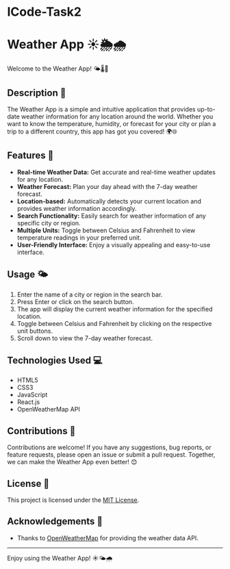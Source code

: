 # ICode-Task2
# Weather App ☀️🌦️🌧️
Welcome to the Weather App! 🌤️🌡️🌈

## Description 📝

The Weather App is a simple and intuitive application that provides up-to-date weather information for any location around the world. Whether you want to know the temperature, humidity, or forecast for your city or plan a trip to a different country, this app has got you covered! 🌍🌐

## Features 🌟

- **Real-time Weather Data:** Get accurate and real-time weather updates for any location.
- **Weather Forecast:** Plan your day ahead with the 7-day weather forecast.
- **Location-based:** Automatically detects your current location and provides weather information accordingly.
- **Search Functionality:** Easily search for weather information of any specific city or region.
- **Multiple Units:** Toggle between Celsius and Fahrenheit to view temperature readings in your preferred unit.
- **User-Friendly Interface:** Enjoy a visually appealing and easy-to-use interface.


## Usage 🌤️

1. Enter the name of a city or region in the search bar.
2. Press Enter or click on the search button.
3. The app will display the current weather information for the specified location.
4. Toggle between Celsius and Fahrenheit by clicking on the respective unit buttons.
5. Scroll down to view the 7-day weather forecast.

## Technologies Used 💻

- HTML5
- CSS3
- JavaScript
- React.js
- OpenWeatherMap API

## Contributions 🤝

Contributions are welcome! If you have any suggestions, bug reports, or feature requests, please open an issue or submit a pull request. Together, we can make the Weather App even better! 😊

## License 📜

This project is licensed under the [MIT License](LICENSE).

## Acknowledgements 🙏

- Thanks to [OpenWeatherMap](https://openweathermap.org) for providing the weather data API.
---
Enjoy using the Weather App! ☀️🌤️🌧️
